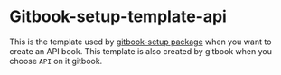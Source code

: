 
# Gitbook-setup-template-api

This is the template used by [gitbook-setup package](https://www.npmjs.com/package/gitbook-setup) when you want to create
an API book. This template is also created by gitbook when you choose `API` on it gitbook.
